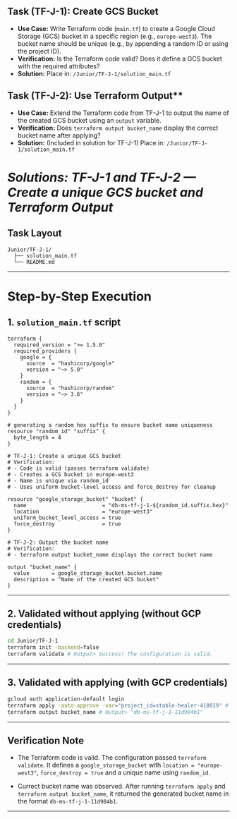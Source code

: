## Task (TF-J-1): Create GCS Bucket

*   **Use Case:** Write Terraform code (`main.tf`) to create a Google Cloud Storage (GCS) bucket in a specific region (e.g., `europe-west3`). The bucket name should be unique (e.g., by appending a random ID or using the project ID).
*   **Verification:** Is the Terraform code valid? Does it define a GCS bucket with the required attributes?
*   **Solution:** Place in: `/Junior/TF-J-1/solution_main.tf`

## Task (TF-J-2): Use Terraform Output**

*   **Use Case:** Extend the Terraform code from TF-J-1 to output the name of the created GCS bucket using an `output` variable.
*   **Verification:** Does `terraform output bucket_name` display the correct bucket name after applying?
*   **Solution:** (Included in solution for TF-J-1) Place in: `/Junior/TF-J-1/solution_main.tf`

# *Solutions: TF-J-1 and TF-J-2 — Create a unique GCS bucket and Terraform Output*

## Task Layout

```
Junior/TF-J-1/
  ├── solution_main.tf
  └── README.md
```

---

# Step-by-Step Execution 

## 1. `solution_main.tf` script

```hcl
terraform {
  required_version = ">= 1.5.0"
  required_providers {
    google = {
      source  = "hashicorp/google"
      version = "~> 5.0"
    }
    random = {
      source  = "hashicorp/random"
      version = "~> 3.6"
    }
  }
}

# generating a random hex suffix to ensure bucket name uniqueness
resource "random_id" "suffix" {
  byte_length = 4
}

# TF-J-1: Create a unique GCS bucket
# Verification:
# - Code is valid (passes terraform validate)
# - Creates a GCS bucket in europe-west3
# - Name is unique via random_id
# - Uses uniform bucket-level access and force_destroy for cleanup

resource "google_storage_bucket" "bucket" {
  name                        = "db-ms-tf-j-1-${random_id.suffix.hex}"
  location                    = "europe-west3"
  uniform_bucket_level_access = true
  force_destroy               = true
}

# TF-J-2: Output the bucket name
# Verification:
# - terraform output bucket_name displays the correct bucket name

output "bucket_name" {
  value       = google_storage_bucket.bucket.name
  description = "Name of the created GCS bucket"
}
```

---

## 2. Validated without applying (without GCP credentials)

```bash
cd Junior/TF-J-1
terraform init -backend=false
terraform validate # Output> Success! The configuration is valid.
```
---

## 3. Validated with applying (with GCP credentials)
```bash
gcloud auth application-default login   
terraform apply -auto-approve -var="project_id=stable-healer-418019" # Output> Apply complete! Resources: 2 added, 0 changed, 0 destroyed.
terraform output bucket_name # Output> "db-ms-tf-j-1-11d904b1"
```
---

## Verification Note

- The Terraform code is valid. The configuration passed `terraform validate`. It defines a `google_storage_bucket` with `location = "europe-west3"`, `force_destroy = true` and a unique name using `random_id`.

- Currect bucket name was observed. After running `terraform apply` and `terraform output bucket_name`, it returned the generated bucket name in the format `db-ms-tf-j-1-11d904b1`.

---